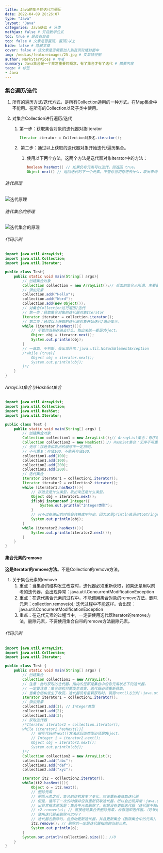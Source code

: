 ```yaml
---
title: Java的集合的迭代与遍历
date: 2022-04-09 20:26:07
type: "Java"
layout: "Java"
categories: Java基础 # 分类
mathjax: false # 开启数学公式
toc: true # 是否有目录
top: false # 文章是否置顶，置顶1以上
hide: false # 隐藏文章
cover: false # 该文章是否需要加入到首页轮播封面中
img: /medias/featureimages/25.jpg # 文章特征图
author: MarkStarVices # 作者
summary: Java集合是一个非常重要的概念，有了集合才有了迭代 # 摘要内容
tags: # 标签
- Java
---
```


### 集合遍历/迭代

1. 所有的遍历方式/迭代方式，是所有Collection通用的一种方式。在Map集合中不能用。在所有的Collection以及子类中使用。

2. 对集合Collection进行遍历/迭代

   1. 第一步：获取集合对象的迭代器对象Iterator

      ```java
      Iterator iterator = Collection对象名.iterator();
      ```

   2. ​	第二步：通过以上获取的迭代器对象开始迭代/遍历集合。

      1. 使用以下两个方法，这两个方法是迭代器对象Iterator中的方法：

         ```java
         boolean hasNext() // 如果仍有元素可以迭代，则返回 true。
         Object next() // 返回迭代的下一个元素。不管你当初存进去什么，取出来统一都是Object。
         ```

###### 迭代原理

![迭代原理](./迭代原理.png)

###### 迭代集合的原理

![迭代集合的原理](./迭代集合的原理.png)

###### 代码示例

```java
import java.util.ArrayList;
import java.util.Collection;
import java.util.Iterator;

public class Test{
    public static void main(String[] args){
        // 创建集合对象
        Collection collection = new ArrayList();// 后面的集合无所谓，主要是看前面的Collection接口，怎么遍历/迭代。
        // 添加元素
        collection.add("Hello");
        collection.add("Word");
        collection.add(new Object());
        // 对集合Collection进行遍历/迭代
        // 第一步：获取集合对象的迭代器对象Iterator
        Iterator iterator = collection.iterator();
        // 第二步：通过以上获取的迭代器对象开始迭代/遍历集合。
        while (iterator.hasNext()){
            // 不管你当初存进去什么，取出来统一都是Object。
            Object obj = iterator.next();
            System.out.println(obj);
        }
        // 一直取，不判断，会出现异常：java.util.NoSuchElementException
        /*while (true){
            Object obj = iterator.next();
            System.out.println(obj);
        }*/
    }
}
```

###### ArrayList集合与HashSet集合

```java
import java.util.ArrayList;
import java.util.Collection;
import java.util.HashSet;
import java.util.Iterator;

public class Test {
    public static void main(String[] args) {
        // 创建集合对象
        Collection collection1 = new ArrayList();// ArrayList集合：有序可重复
        Collection collection2 = new HashSet();// HashSet集合：无序不可重复
        // 无序：存进去和取出的顺序不一定相同。
        // 不可重复：存储100，不能再存储100.
        collection1.add(100);
        collection1.add(100);
        collection2.add(200);
        collection2.add(200);
        // 迭代集合
        Iterator iterator1 = collection1.iterator();
        Iterator iterator2 = collection2.iterator();
        while (iterator1.hasNext()){
            // 存进去是什么类型，取出来还是什么类型。
            Object obj = iterator1.next();
            if(obj instanceof Integer){
                System.out.println("Integer类型");
            }
            // 只不过在输出的时候会转换成字符串。因为这里println会调用toString()方法。
            System.out.println(obj);
        }
        while (iterator2.hasNext()){
            System.out.println(iterator2.next());
        }
    }
}
```

#### 集合元素的remove

**这是Iterator的remove方法**。不是Collection的remove方法。

1. 关于集合元素的remove
   1. 重点：当集合的结构发生改变时，迭代器必须重新获取，如果还是用以前老的迭代器，会出现异常：java.util.ConcurrentModificationException
   2. 重点：在迭代集合元素的过程中，不能调用集合对象的remove方法，删除元素：collection.remove(o); 迭代过程中不能这样。会出现：java.util.ConcurrentModificationException
   3. 重点：在迭代元素的过程当中，一定要使用迭代器Iterator的remove方法，删除元素，不要使用集合自带的remove方法删除元素。

###### 代码示例

```java
import java.util.ArrayList;
import java.util.Collection;
import java.util.Iterator;

public class Test {
    public static void main(String[] args) {
        // 创建集合
        Collection collection1 = new ArrayList();
        // 注意：此时获取的迭代器，指向的是那是集合中没有元素状态下的迭代器。
        // 一定要注意：集合结构只要发生改变，迭代器必须重新获取。
        // 当集合结构发生了改变，迭代器没有重新获取时，调用next()方法时：java.util.ConcurrentModificationException
        Iterator iterator1 = collection1.iterator();
        // 添加元素
        collection1.add(1); // Integer类型
        collection1.add(2);
        collection1.add(3);
        // 获取迭代器
        /*Iterator iterator2 = collection.iterator();
        while (iterator2.hasNext()){
            // 编写代码时next()方法返回值类型必须是Object。
            // Integer i = iterator2.next();
            Object obj = iterator2.next();
            System.out.println(obj);
        }*/
        Collection collection2 = new ArrayList();
        collection2.add("abc");
        collection2.add("def");
        collection2.add("xyz");

        Iterator it2 = collection2.iterator();
        while(it2.hasNext()){
            Object o = it2.next();
            // 删除元素
            // 删除元素之后，集合的结构发生了变化，应该重新去获取迭代器
            // 但是，循环下一次的时候并没有重新获取迭代器，所以会出现异常：java.util.ConcurrentModificationException
            // 出异常根本原因是：集合中元素删除了，但是没有更新迭代器（迭代器不知道集合变化了）
            // c2.remove(o); // 直接通过集合去删除元素，没有通知迭代器。（导致迭代器的快照和原集合状态不同。）
            // 使用迭代器来删除可以吗？
            // 迭代器去删除时，会自动更新迭代器，并且更新集合（删除集合中的元素）。
            it2.remove(); // 删除的一定是迭代器指向的当前元素。
            System.out.println(o);
        }
        System.out.println(collection2.size()); //0
    }
}
```

